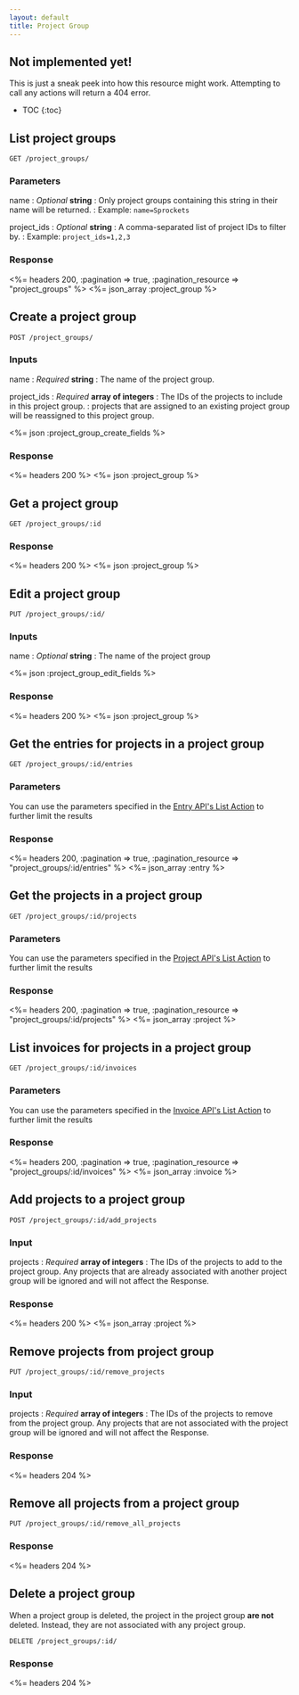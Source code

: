 ```yaml
---
layout: default
title: Project Group
---
```


<div class="note warning sticky">
  <h2>Not implemented yet!</h2>
  <p>This is just a sneak peek into how this resource might work. Attempting to call any actions will return a 404 error.</p>
</div>

* TOC
{:toc}

## List project groups

~~~
GET /project_groups/
~~~

### Parameters

name
: *Optional* **string**
: Only project groups containing this string in their name will be returned.
: Example: `name=Sprockets`

project_ids
: *Optional* **string**
: A comma-separated list of project IDs to filter by.
: Example: `project_ids=1,2,3`

### Response

<%= headers 200, :pagination => true, :pagination_resource => "project_groups" %>
<%= json_array :project_group %>


## Create a project group

~~~
POST /project_groups/
~~~

### Inputs

name
: *Required* **string**
: The name of the project group.

project_ids
: *Required* **array of integers**
: The IDs of the projects to include in this project group.
: projects that are assigned to an existing project group will be reassigned to this project group.

<%= json :project_group_create_fields %>

### Response

<%= headers 200 %>
<%= json :project_group %>

## Get a project group

~~~
GET /project_groups/:id
~~~

### Response

<%= headers 200 %>
<%= json :project_group %>

## Edit a project group

~~~
PUT /project_groups/:id/
~~~

### Inputs

name
: *Optional* **string**
: The name of the project group

<%= json :project_group_edit_fields %>

### Response

<%= headers 200 %>
<%= json :project_group %>

## Get the entries for projects in a project group

~~~
GET /project_groups/:id/entries
~~~

### Parameters

You can use the parameters specified in the [Entry API's List Action](/v2/entries/index.html#list) to further limit the results

### Response

<%= headers 200, :pagination => true, :pagination_resource => "project_groups/:id/entries" %>
<%= json_array :entry %>

## Get the projects in a project group

~~~
GET /project_groups/:id/projects
~~~

### Parameters

You can use the parameters specified in the [Project API's List Action](/v2/projects/index.html#list) to further limit the results

### Response

<%= headers 200, :pagination => true, :pagination_resource => "project_groups/:id/projects" %>
<%= json_array :project %>

## List invoices for projects in a project group

~~~
GET /project_groups/:id/invoices
~~~

### Parameters

You can use the parameters specified in the [Invoice API's List Action](/v2/invoices/index.html#list) to further limit the results

### Response

<%= headers 200, :pagination => true, :pagination_resource => "project_groups/:id/invoices" %>
<%= json_array :invoice %>

## Add projects to a project group

~~~
POST /project_groups/:id/add_projects
~~~

### Input

projects
: *Required* **array of integers**
: The IDs of the projects to add to the project group. Any projects that are already associated with another project group will be ignored and will not affect the Response.

### Response

<%= headers 200 %>
<%= json_array :project %>

## Remove projects from project group

~~~
PUT /project_groups/:id/remove_projects
~~~

### Input

projects
: *Required* **array of integers**
: The IDs of the projects to remove from the project group. Any projects that are not associated with the project group will be ignored and will not affect the Response.

### Response

<%= headers 204 %>

## Remove all projects from a project group

~~~
PUT /project_groups/:id/remove_all_projects
~~~

### Response

<%= headers 204 %>

## Delete a project group

When a project group is deleted, the project in the project group **are not** deleted. Instead, they are not associated with any project group.

~~~
DELETE /project_groups/:id/
~~~

### Response

<%= headers 204 %>